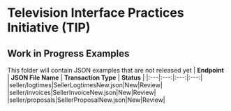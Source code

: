 # Television Interface Practices Initiative (TIP)
## Work in Progress Examples

This folder will contain JSON examples that are not released yet
| **Endpoint** | **JSON File Name** | **Transaction Type** | **Status** |
|:---|:---:|:---:|:---:|
|seller/logtimes|SellerLogtimesNew.json|New|Review|
|seller/invoices|SellerInvoiceNew.json|New|Review|
|seller/proposals|SellerProposalNew.json|New|Review|


